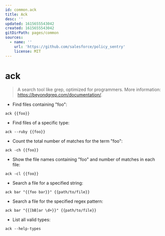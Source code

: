 ```yaml
---
id: common.ack
title: Ack
desc: ''
updated: 1615655543042
created: 1615655543042
gitDirPath: pages/common
sources:
  - name: ''
    url: 'https://github.com/salesforce/policy_sentry'
    license: MIT
---
```

# ack

> A search tool like grep, optimized for programmers.
> More information: <https://beyondgrep.com/documentation/>.

- Find files containing "foo":

`ack {{foo}}`

- Find files of a specific type:

`ack --ruby {{foo}}`

- Count the total number of matches for the term "foo":

`ack -ch {{foo}}`

- Show the file names containing "foo" and number of matches in each file:

`ack -cl {{foo}}`

- Search a file for a specified string:

`ack bar "{{foo bar}}" {{path/to/file}}`

- Search a file for the specified regex pattern:

`ack bar "{{[bB]ar \d+}}" {{path/to/file}}`

- List all valid types:

`ack --help-types`

